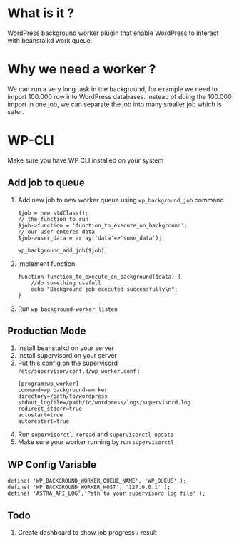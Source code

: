 # What is it ?
WordPress background worker plugin that enable WordPress to interact with beanstalkd work queue. 

# Why we need a worker ?
We can run a very long task in the background, for example we need to import 100.000 row into WordPress databases. Instead of doing the 100.000 import in one job, we can separate the job into many smaller job which is safer.

# WP-CLI
Make sure you have WP CLI installed on your system

## Add job to queue

1. Add new job to new worker queue using `wp_background_job` command 
    ```
    $job = new stdClass();  
    // the function to run  
    $job->function = 'function_to_execute_on_background';  
    // our user entered data  
    $job->user_data = array('data'=>'some_data');
    
    wp_background_add_job($job);
    ```
2. Implement function 
    ```
    function function_to_execute_on_background($data) {
        //do something usefull
        echo "Background job executed successfully\n";
    }
    ```
3. Run `wp background-worker listen`

## Production Mode

1. Install beanstalkd on your server
2. Install supervisord on your server
3. Put this config on the supervisord `/etc/supervisor/conf.d/wp_worker.conf` :
    ```
    [program:wp_worker]
    command=wp background-worker
    directory=/path/to/wordpress
    stdout_logfile=/path/to/wordpress/logs/supervisord.log
    redirect_stderr=true
    autostart=true
    autorestart=true
    ```
4. Run `supervisorctl reread` and `supervisorctl update`
5. Make sure your worker running by run `supervisorctl`

## WP Config Variable

```
define( 'WP_BACKGROUND_WORKER_QUEUE_NAME', 'WP_QUEUE' );
define( 'WP_BACKGROUND_WORKER_HOST', '127.0.0.1' );
define( 'ASTRA_API_LOG','Path to your supervisord log file' );
```

## Todo
1. Create dashboard to show job progress / result
